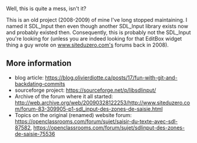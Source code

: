 Well, this is quite a mess, isn't it?

This is an old project (2008-2009) of mine I've long stopped maintaining. I named it SDL_Input then even though another SDL_Input library exists now and probably existed then. Consequently, this is probably not the SDL_Input you're looking for (unless you are indeed looking for that EditBox widget thing a guy wrote on www.siteduzero.com's forums back in 2008).

More information
----------------
* blog article: https://blog.olivierdiotte.ca/posts/17/fun-with-git-and-backdating-commits
* sourceforge project: https://sourceforge.net/p/libsdlinput/
* Archive of the forum where it all started: http://web.archive.org/web/20090328122253/http://www.siteduzero.com/forum-83-309905-p1-sdl_input-des-zones-de-saisie.html
* Topics on the original (renamed) website forum: https://openclassrooms.com/forum/sujet/saisir-du-texte-avec-sdl-87582, https://openclassrooms.com/forum/sujet/sdlinput-des-zones-de-saisie-75536
